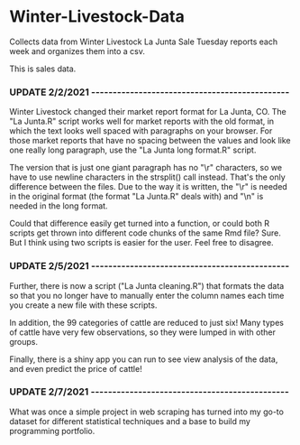 # Winter-Livestock-Data
Collects data from Winter Livestock La Junta Sale Tuesday reports each week and organizes them into a csv.

This is sales data.

### UPDATE 2/2/2021 ----------------------------------------------
Winter Livestock changed their market report format for La Junta, CO. The "La Junta.R" script works well for market reports with the old format, in which the text looks well spaced with paragraphs on your browser. For those market reports that have no spacing between the values and look like one really long paragraph, use the "La Junta long format.R" script.

The version that is just one giant paragraph has no "\r" characters, so we have to use newline characters in the strsplit() call instead. That's the only difference between the files. Due to the way it is written, the "\r" is needed in the original format (the format "La Junta.R" deals with) and "\n" is needed in the long format.

Could that difference easily get turned into a function, or could both R scripts get thrown into different code chunks of the same Rmd file? Sure. But I think using two scripts is easier for the user. Feel free to disagree.

### UPDATE 2/5/2021 ----------------------------------------------
Further, there is now a script ("La Junta cleaning.R") that formats the data so that you no longer have to manually enter the column names each time you create a new file with these scripts.

In addition, the 99 categories of cattle are reduced to just six! Many types of cattle have very few observations, so they were lumped in with other groups.

Finally, there is a shiny app you can run to see view analysis of the data, and even predict the price of cattle!


### UPDATE 2/7/2021 ----------------------------------------------
What was once a simple project in web scraping has turned into my go-to dataset for different statistical techniques and a base to build my programming portfolio.
